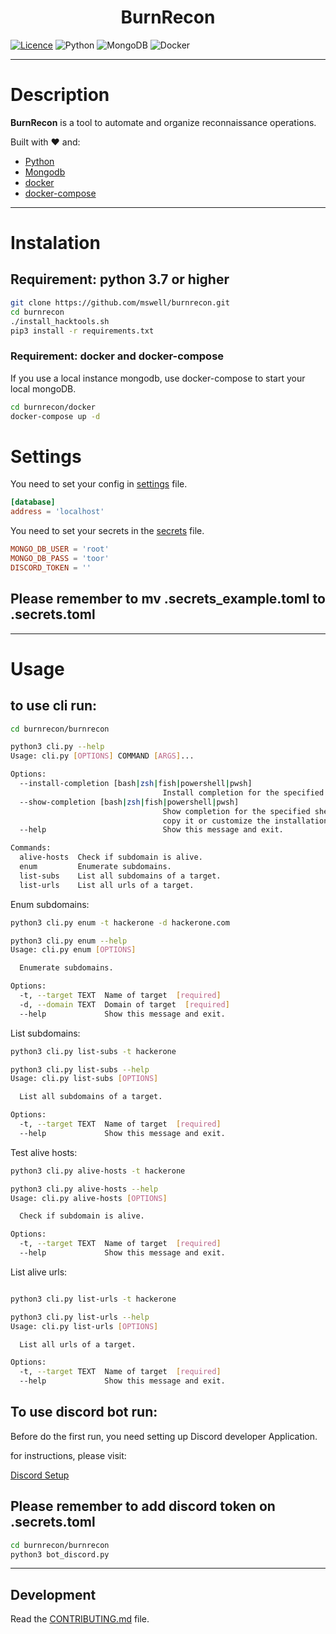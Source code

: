 <!-- markdownlint-disable -->
<h1 align="center">
    BurnRecon
</h1>
<!-- markdownlint-restore -->

[![Licence](https://img.shields.io/github/license/Ileriayo/markdown-badges?style=for-the-badge)](./LICENSE) ![Python](https://img.shields.io/badge/python-3670A0?style=for-the-badge&logo=python&logoColor=ffdd54) ![MongoDB](https://img.shields.io/badge/MongoDB-%234ea94b.svg?style=for-the-badge&logo=mongodb&logoColor=white) ![Docker](https://img.shields.io/badge/docker-%230db7ed.svg?style=for-the-badge&logo=docker&logoColor=white)

----

# Description

**BurnRecon** is a tool to automate and organize reconnaissance operations.

Built with ❤️ and:

- [Python](https://www.python.org/)
- [Mongodb](https://www.mongodb.com/pt-br)
- [docker](https://www.docker.com/)
- [docker-compose](https://docs.docker.com/compose/install/)

----

# Instalation

## **Requirement: python 3.7 or higher**

```bash
git clone https://github.com/mswell/burnrecon.git
cd burnrecon
./install_hacktools.sh
pip3 install -r requirements.txt
```

### **Requirement: docker and docker-compose**

If you use a local instance mongodb, use docker-compose to start your local mongoDB.

```bash
cd burnrecon/docker
docker-compose up -d
```

# Settings

You need to set your config in [settings](burnrecon/settings.toml) file.

```toml
[database]
address = 'localhost'
```

You need to set your secrets in the [secrets](burnrecon/.secrets_example.toml) file.

```toml
MONGO_DB_USER = 'root'
MONGO_DB_PASS = 'toor'
DISCORD_TOKEN = ''
```

## **Please remember to mv .secrets_example.toml to .secrets.toml**

----

# Usage

## **to use cli run:**

```bash
cd burnrecon/burnrecon

python3 cli.py --help
Usage: cli.py [OPTIONS] COMMAND [ARGS]...

Options:
  --install-completion [bash|zsh|fish|powershell|pwsh]
                                  Install completion for the specified shell.
  --show-completion [bash|zsh|fish|powershell|pwsh]
                                  Show completion for the specified shell, to
                                  copy it or customize the installation.
  --help                          Show this message and exit.

Commands:
  alive-hosts  Check if subdomain is alive.
  enum         Enumerate subdomains.
  list-subs    List all subdomains of a target.
  list-urls    List all urls of a target.


```

Enum subdomains:

```bash
python3 cli.py enum -t hackerone -d hackerone.com

python3 cli.py enum --help
Usage: cli.py enum [OPTIONS]

  Enumerate subdomains.

Options:
  -t, --target TEXT  Name of target  [required]
  -d, --domain TEXT  Domain of target  [required]
  --help             Show this message and exit.
```

List subdomains:

```bash
python3 cli.py list-subs -t hackerone

python3 cli.py list-subs --help
Usage: cli.py list-subs [OPTIONS]

  List all subdomains of a target.

Options:
  -t, --target TEXT  Name of target  [required]
  --help             Show this message and exit.
```

Test alive hosts:

```bash
python3 cli.py alive-hosts -t hackerone

python3 cli.py alive-hosts --help
Usage: cli.py alive-hosts [OPTIONS]

  Check if subdomain is alive.

Options:
  -t, --target TEXT  Name of target  [required]
  --help             Show this message and exit.
```

List alive urls:

```bash

python3 cli.py list-urls -t hackerone

python3 cli.py list-urls --help
Usage: cli.py list-urls [OPTIONS]

  List all urls of a target.

Options:
  -t, --target TEXT  Name of target  [required]
  --help             Show this message and exit.

```

## **To use discord bot run:**

Before do the first run, you need setting up Discord developer Application.

for instructions, please visit:

[Discord Setup](DISCORD.md)

## **Please remember to add discord token on .secrets.toml**

```bash
cd burnrecon/burnrecon
python3 bot_discord.py
```

----

## Development

Read the [CONTRIBUTING.md](CONTRIBUTING.md) file.
